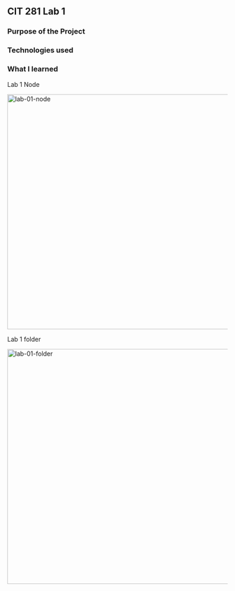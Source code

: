## CIT 281 Lab 1

### Purpose of the Project

### Technologies used

### What I learned

Lab 1 Node

<img width="537" alt="lab-01-node" src="https://user-images.githubusercontent.com/84147507/120841569-82dbcb80-c520-11eb-8e79-341ad6564c5e.png">

Lab 1 folder

<img width="537" alt="lab-01-folder" src="https://user-images.githubusercontent.com/84147507/120841594-88d1ac80-c520-11eb-804e-aebfc3b45c41.png">
